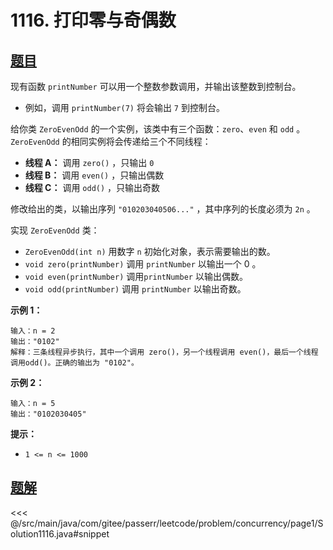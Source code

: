 # 1116. 打印零与奇偶数

## [题目](https://leetcode.cn/problems/print-zero-even-odd/)
现有函数 `printNumber` 可以用一个整数参数调用，并输出该整数到控制台。

* 例如，调用 `printNumber(7)` 将会输出 `7` 到控制台。

给你类 `ZeroEvenOdd` 的一个实例，该类中有三个函数：`zero`、`even` 和 `odd` 。`ZeroEvenOdd` 的相同实例将会传递给三个不同线程：

* **线程 A：** 调用 `zero()` ，只输出 `0`
* **线程 B：** 调用 `even()` ，只输出偶数
* **线程 C：** 调用 `odd()` ，只输出奇数

修改给出的类，以输出序列 `"010203040506..."` ，其中序列的长度必须为 `2n` 。

实现 `ZeroEvenOdd` 类：

* `ZeroEvenOdd(int n)` 用数字 `n` 初始化对象，表示需要输出的数。
* `void zero(printNumber)` 调用 `printNumber` 以输出一个 0 。
* `void even(printNumber)` 调用`printNumber` 以输出偶数。
* `void odd(printNumber)` 调用 `printNumber` 以输出奇数。

**示例 1：**

```
输入：n = 2
输出："0102"
解释：三条线程异步执行，其中一个调用 zero()，另一个线程调用 even()，最后一个线程调用odd()。正确的输出为 "0102"。
```

**示例 2：**

```
输入：n = 5
输出："0102030405"
```

**提示：**

* `1 <= n <= 1000`


## [题解](https://github.com/PasseRR/JavaLeetCode/blob/master/src/main/java/com/gitee/passerr/leetcode/problem/concurrency/page1/Solution1116.java)

<<< @/src/main/java/com/gitee/passerr/leetcode/problem/concurrency/page1/Solution1116.java#snippet
